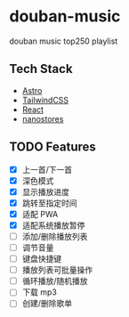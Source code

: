 # douban-music

douban music top250 playlist

## Tech Stack

- [Astro](https://astro.build/)
- [TailwindCSS](https://tailwindcss.com/)
- [React](https://react.dev/)
- [nanostores](https://github.com/nanostores/nanostores)

## TODO Features

- [x] 上一首/下一首
- [x] 深色模式
- [x] 显示播放进度
- [x] 跳转至指定时间
- [x] 适配 PWA
- [x] 适配系统播放暂停
- [ ] 添加/删除播放列表
- [ ] 调节音量
- [ ] 键盘快捷键
- [ ] 播放列表可批量操作
- [ ] 循环播放/随机播放
- [ ] 下载 mp3
- [ ] 创建/删除歌单

